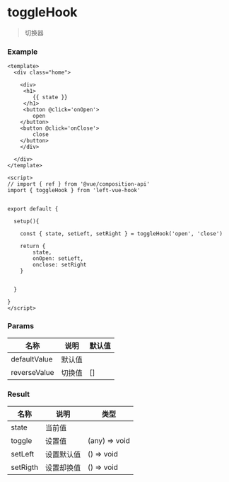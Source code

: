 # toggleHook

> 切换器



### Example

```vue
<template>
  <div class="home">

    <div>
     <h1>
        {{ state }} 
     </h1>
     <button @click='onOpen'>
        open
    </button>
    <button @click='onClose'>
        close
    </button>
    </div>
    
  </div>
</template>

<script>
// import { ref } from '@vue/composition-api'
import { toggleHook } from 'left-vue-hook'


export default { 

  setup(){

   	const { state, setLeft, setRight } = toggleHook('open', 'close')
	
    return {
    	state,
        onOpen: setLeft,
        onclose: setRight
    }
    

  }

}
</script>

```





### Params

| 名称         | 说明                         | 默认值                   |
| ------------ | ---------------------------- | ------------------------ |
| defaultValue | 默认值                       |                          |
| reverseValue | 切换值                       | []                       |



### Result

| 名称              | 说明       | 类型          |
| ----------------- | ---------- | ------------- |
| state             | 当前值     |               |
| toggle            | 设置值     | (any) => void |
| setLeft           | 设置默认值 | () => void    |
| setRigth          | 设置却换值 | () => void    |





